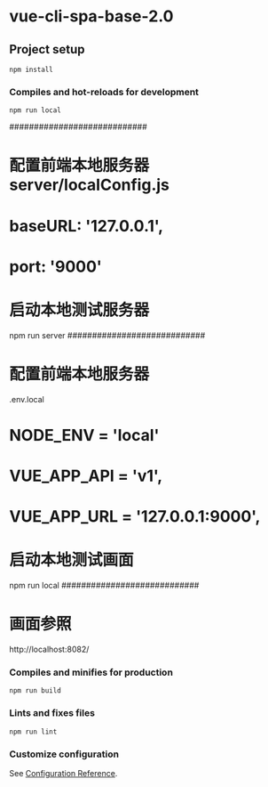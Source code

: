 # vue-cli-spa-base-2.0

## Project setup
```
npm install
```
### Compiles and hot-reloads for development
```
npm run local
```
############################
# 配置前端本地服务器 server/localConfig.js
# baseURL: '127.0.0.1',
# port: '9000'

# 启动本地测试服务器
npm run server 
############################
# 配置前端本地服务器
.env.local
# NODE_ENV = 'local'
# VUE_APP_API = 'v1',
# VUE_APP_URL = '127.0.0.1:9000',

# 启动本地测试画面
npm run local 
############################
# 画面参照
http://localhost:8082/

### Compiles and minifies for production
```
npm run build
```

### Lints and fixes files
```
npm run lint
```

### Customize configuration
See [Configuration Reference](https://cli.vuejs.org/config/).
